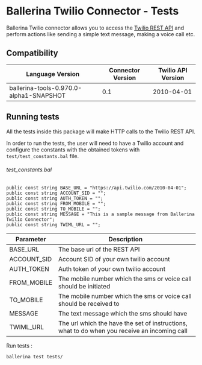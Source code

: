 # Ballerina Twilio Connector - Tests

Ballerina Twilio connector allows you to access the [Twilio REST API](https://www.twilio.com/docs/api) and perform 
actions like sending a simple text message, making a voice call etc.

## Compatibility
| Language Version                           | Connector Version   | Twilio API Version |
| ------------------------------------------ | ------------------- | ------------------ |
| ballerina-tools-0.970.0-alpha1-SNAPSHOT    | 0.1                 | 2010-04-01         |

## Running tests

All the tests inside this package will make HTTP calls to the Twilio REST API.

In order to run the tests, the user will need to have a Twilio account and configure the constants with the obtained 
tokens with `test/test_constants.bal` file.

###### test_constants.bal
```test_constants.bal
public const string BASE_URL = "https://api.twilio.com/2010-04-01";
public const string ACCOUNT_SID = "";
public const string AUTH_TOKEN = "";
public const string FROM_MOBILE = "";
public const string TO_MOBILE = "";
public const string MESSAGE = "This is a sample message from Ballerina Twilio Connector";
public const string TWIML_URL = "";
```

| Parameter   | Description                                                                                  |
| ----------- | -------------------------------------------------------------------------------------------- |
| BASE_URL    | The base url of the REST API                                                                 |
| ACCOUNT_SID | Account SID of your own twilio account                                                       |
| AUTH_TOKEN  | Auth token of your own twilio account                                                        |
| FROM_MOBILE | The mobile number which the sms or voice call should be initiated                            |
| TO_MOBILE   | The mobile number which the sms or voice call should be received to                          |
| MESSAGE     | The text message which the sms should have                                                   |
| TWIML_URL   | The url which the have the set of instructions, what to do when you receive an incoming call |

Run tests :
```
ballerina test tests/
```